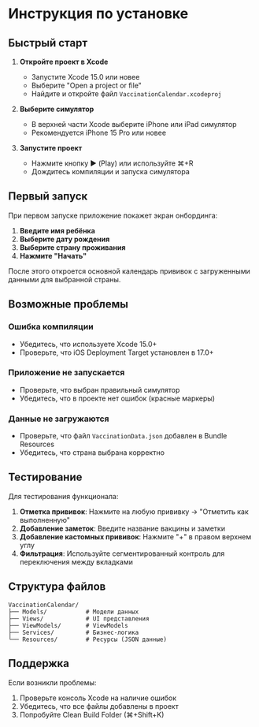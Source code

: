 # Инструкция по установке

## Быстрый старт

1. **Откройте проект в Xcode**
   - Запустите Xcode 15.0 или новее
   - Выберите "Open a project or file"
   - Найдите и откройте файл `VaccinationCalendar.xcodeproj`

2. **Выберите симулятор**
   - В верхней части Xcode выберите iPhone или iPad симулятор
   - Рекомендуется iPhone 15 Pro или новее

3. **Запустите проект**
   - Нажмите кнопку ▶️ (Play) или используйте ⌘+R
   - Дождитесь компиляции и запуска симулятора

## Первый запуск

При первом запуске приложение покажет экран онбординга:

1. **Введите имя ребёнка**
2. **Выберите дату рождения**
3. **Выберите страну проживания**
4. **Нажмите "Начать"**

После этого откроется основной календарь прививок с загруженными данными для выбранной страны.

## Возможные проблемы

### Ошибка компиляции
- Убедитесь, что используете Xcode 15.0+
- Проверьте, что iOS Deployment Target установлен в 17.0+

### Приложение не запускается
- Проверьте, что выбран правильный симулятор
- Убедитесь, что в проекте нет ошибок (красные маркеры)

### Данные не загружаются
- Проверьте, что файл `VaccinationData.json` добавлен в Bundle Resources
- Убедитесь, что страна выбрана корректно

## Тестирование

Для тестирования функционала:

1. **Отметка прививок**: Нажмите на любую прививку → "Отметить как выполненную"
2. **Добавление заметок**: Введите название вакцины и заметки
3. **Добавление кастомных прививок**: Нажмите "+" в правом верхнем углу
4. **Фильтрация**: Используйте сегментированный контроль для переключения между вкладками

## Структура файлов

```
VaccinationCalendar/
├── Models/           # Модели данных
├── Views/            # UI представления
├── ViewModels/       # ViewModels
├── Services/         # Бизнес-логика
└── Resources/        # Ресурсы (JSON данные)
```

## Поддержка

Если возникли проблемы:
1. Проверьте консоль Xcode на наличие ошибок
2. Убедитесь, что все файлы добавлены в проект
3. Попробуйте Clean Build Folder (⌘+Shift+K)